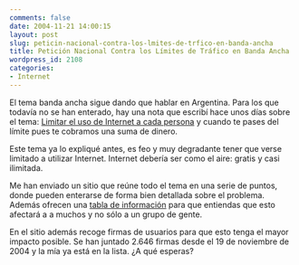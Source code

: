 ```yaml
---
comments: false
date: 2004-11-21 14:00:15
layout: post
slug: peticin-nacional-contra-los-lmites-de-trfico-en-banda-ancha
title: Petición Nacional Contra los Límites de Tráfico en Banda Ancha
wordpress_id: 2108
categories:
- Internet
---
```


El tema banda ancha sigue dando que hablar en Argentina. Para los que todavía no se han enterado, hay una nota que escribí hace unos días sobre el tema: [Limitar el uso de Internet a cada persona](http://www.minid.net/archivos/categorias/negocios/collons_de_deu_2_no_podia_ser_peor.php) y cuando te pases del límite pues te cobramos una suma de dinero.





Este tema ya lo expliqué antes, es feo y muy degradante tener que verse limitado a utilizar Internet. Internet debería ser como el aire: gratis y casi ilimitada.





Me han enviado un sitio que reúne todo el tema en una serie de puntos, donde pueden enterarse de forma bien detallada sobre el problema. Además ofrecen una [tabla de información](http://peticionbandaancha.com/) para que entiendas que esto afectará a a muchos y no sólo a un grupo de gente.





En el sitio además recoge firmas de usuarios para que esto tenga el mayor impacto posible. Se han juntado 2.646 firmas desde el 19 de noviembre de 2004 y la mía ya está en la lista. ¿A qué esperas?




 
